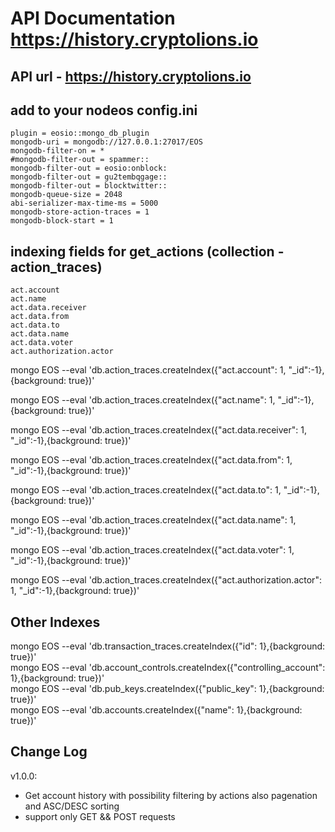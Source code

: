 # API Documentation https://history.cryptolions.io

## API url - https://history.cryptolions.io

## add to your nodeos config.ini
	plugin = eosio::mongo_db_plugin
    mongodb-uri = mongodb://127.0.0.1:27017/EOS
    mongodb-filter-on = *
    #mongodb-filter-out = spammer::
    mongodb-filter-out = eosio:onblock:
    mongodb-filter-out = gu2tembqgage::
    mongodb-filter-out = blocktwitter::
    mongodb-queue-size = 2048
    abi-serializer-max-time-ms = 5000
    mongodb-store-action-traces = 1
    mongodb-block-start = 1

## indexing fields for get_actions (collection - action_traces)
  	act.account
  	act.name
	act.data.receiver 
	act.data.from 
	act.data.to
	act.data.name
	act.data.voter
	act.authorization.actor
  
mongo EOS --eval 'db.action_traces.createIndex({"act.account": 1, "_id":-1},{background: true})'  

mongo EOS --eval 'db.action_traces.createIndex({"act.name": 1, "_id":-1},{background: true})'  

mongo EOS --eval 'db.action_traces.createIndex({"act.data.receiver": 1, "_id":-1},{background: true})'  

mongo EOS --eval 'db.action_traces.createIndex({"act.data.from": 1, "_id":-1},{background: true})'  

mongo EOS --eval 'db.action_traces.createIndex({"act.data.to": 1, "_id":-1},{background: true})'  

mongo EOS --eval 'db.action_traces.createIndex({"act.data.name": 1, "_id":-1},{background: true})'  

mongo EOS --eval 'db.action_traces.createIndex({"act.data.voter": 1, "_id":-1},{background: true})'  

mongo EOS --eval 'db.action_traces.createIndex({"act.authorization.actor": 1, "_id":-1},{background: true})'  

## Other Indexes  
mongo EOS --eval 'db.transaction_traces.createIndex({"id": 1},{background: true})'  
mongo EOS --eval 'db.account_controls.createIndex({"controlling_account": 1},{background: true})'  
mongo EOS --eval 'db.pub_keys.createIndex({"public_key": 1},{background: true})'  
mongo EOS --eval 'db.accounts.createIndex({"name": 1},{background: true})'  

  
## Change Log  
  
v1.0.0:  
- Get account history with possibility filtering by actions also pagenation and ASC/DESC sorting  
- support only GET && POST requests  

